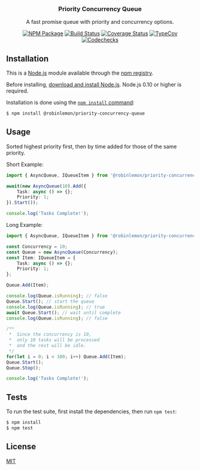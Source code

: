 <p align="center">
  <h3 align="center">Priority Concurrency Queue</h3>
  <p align="center">A fast promise queue with priority and concurrency options.</p>

  <p align="center">
    <a href="https://www.npmjs.com/package/@robinlemon/priority-concurrency-queue"><img src="https://img.shields.io/npm/v/@robinlemon/priority-concurrency-queue.svg" alt="NPM Package" /></a>
    <a href="https://travis-ci.com/Robinlemon/priority-concurrency-queue"><img src="https://travis-ci.com/Robinlemon/priority-concurrency-queue.svg?branch=master" alt="Build Status" /></a>
    <a href="https://codecov.io/gh/Robinlemon/priority-concurrency-queue"><img src="https://codecov.io/gh/Robinlemon/priority-concurrency-queue/branch/master/graph/badge.svg" alt="Coverage Status" /></a>
    <a href="https://github.com/codechecks/typecov"><img src="https://img.shields.io/badge/dynamic/json.svg?label=type-coverage&prefix=%E2%89%A5&suffix=%&query=$.typeCoverage.atLeast&uri=https://raw.githubusercontent.com/Robinlemon/priority-concurrency-queue/master/package.json" alt="TypeCov" /></a>
    <a href="https://codechecks.io"><img src="https://raw.githubusercontent.com/codechecks/docs/master/images/badges/badge-green.svg?sanitize=true" alt="Codechecks" /></a>
  </p>
</p>

## Installation

This is a [Node.js](https://nodejs.org/en/) module available through the
[npm registry](https://www.npmjs.com/).

Before installing, [download and install Node.js](https://nodejs.org/en/download/).
Node.js 0.10 or higher is required.

Installation is done using the
[`npm install` command](https://docs.npmjs.com/getting-started/installing-npm-packages-locally):

```bash
$ npm install @robinlemon/priority-concurrency-queue
```

## Usage

Sorted highest priority first, then by time added for those of the same priority.

Short Example:

```ts
import { AsyncQueue, IQueueItem } from '@robinlemon/priority-concurrency-queue';

await(new AsyncQueue(10).Add({
    Task: async () => {};
    Priority: 1;
}).Start());

console.log('Tasks Complete!');
```

Long Example:

```ts
import { AsyncQueue, IQueueItem } from '@robinlemon/priority-concurrency-queue';

const Concurrency = 10;
const Queue = new AsyncQueue(Concurrency);
const Item: IQueueItem = {
    Task: async () => {};
    Priority: 1;
};

Queue.Add(Item);

console.log(Queue.isRunning); // false
Queue.Start(); // start the queue
console.log(Queue.isRunning); // true
await Queue.Start(); // wait until complete
console.log(Queue.isRunning); // false

/**
 *  Since the concurrency is 10,
 *  only 10 tasks will be processed
 *  and the rest will be idle.
 */
for(let i = 0; i < 100; i++) Queue.Add(Item);
Queue.Start();
Queue.Stop();

console.log('Tasks Complete!');
```

## Tests

To run the test suite, first install the dependencies, then run `npm test`:

```bash
$ npm install
$ npm test
```

## License

[MIT](LICENSE.md)
